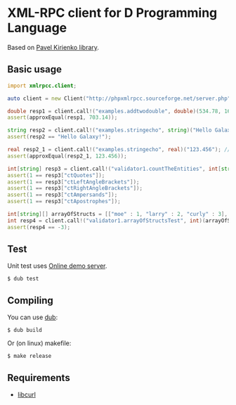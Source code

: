# XML-RPC client for D Programming Language

Based on [Pavel Kirienko library](https://github.com/pavel-kirienko/xmlrpc-d).

## Basic usage
```d
import xmlrpcc.client;

auto client = new Client("http://phpxmlrpcc.sourceforge.net/server.php");

double resp1 = client.call!("examples.addtwodouble", double)(534.78, 168.36);
assert(approxEqual(resp1, 703.14));

string resp2 = client.call!("examples.stringecho", string)("Hello Galaxy!");
assert(resp2 == "Hello Galaxy!");

real resp2_1 = client.call!("examples.stringecho", real)("123.456"); // IMPLICIT CONVERSION
assert(approxEqual(resp2_1, 123.456));

int[string] resp3 = client.call!("validator1.countTheEntities", int[string])("A < C ' > 45\" 12 &");
assert(1 == resp3["ctQuotes"]);
assert(1 == resp3["ctLeftAngleBrackets"]);
assert(1 == resp3["ctRightAngleBrackets"]);
assert(1 == resp3["ctAmpersands"]);
assert(1 == resp3["ctApostrophes"]);

int[string][] arrayOfStructs = [["moe" : 1, "larry" : 2, "curly" : 3], ["moe" : -98, "larry" : 23, "curly" : -6]];
int resp4 = client.call!("validator1.arrayOfStructsTest", int)(arrayOfStructs);
assert(resp4 == -3);
```


## Test
Unit test uses [Online demo server](http://gggeek.github.io/phpxmlrpc/#demoserver).

```
$ dub test
```


## Compiling

You can use [dub](https://github.com/rejectedsoftware/dub):
```
$ dub build
```

Or (on linux) makefile:
```
$ make release
```


## Requirements
- [libcurl](https://curl.haxx.se/)
